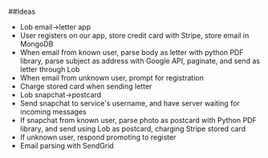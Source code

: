 ##Ideas

- Lob email->letter app
 - User registers on our app, store credit card with Stripe, store email in MongoDB
 - When email from known user, parse body as letter with python PDF library, parse subject as address with Google API, paginate, and send as letter through Lob
 - When email from unknown user, prompt for registration
 - Charge stored card when sending letter
- Lob snapchat->postcard
 - Send snapchat to service's username, and have server waiting for incoming messages
 - If snapchat from known user, parse photo as postcard with Python PDF library, and send using Lob as postcard, charging Stripe stored card
 - If unknown user, respond promoting to register
- Email parsing with SendGrid